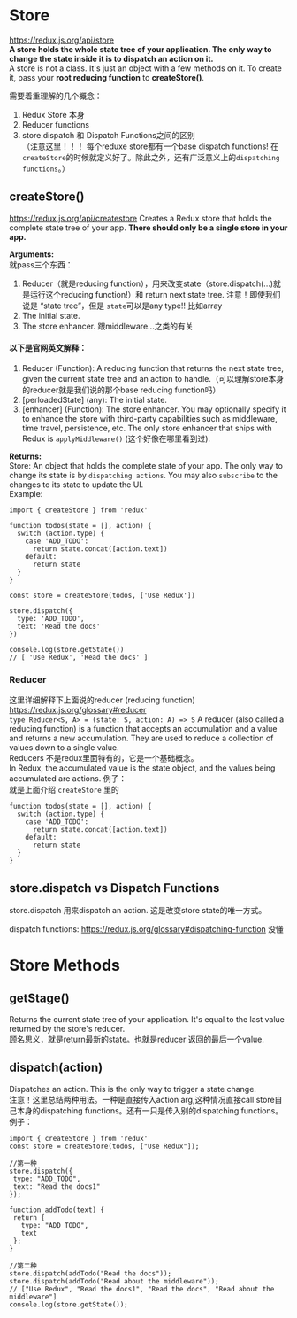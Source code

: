 # Store
https://redux.js.org/api/store   
**A store holds the whole state tree of your application. The only way to change the state inside it is to dispatch an action on it.**   
A store is not a class. It's just an object with a few methods on it. To create it, pass your **root reducing function** to **createStore()**.    
   
需要着重理解的几个概念：   
1. Redux Store 本身
2. Reducer functions
3. store.dispatch 和 Dispatch Functions之间的区别   
（注意这里！！！ 每个reduxe store都有一个base dispatch functions! 在`createStore`的时候就定义好了。除此之外，还有广泛意义上的`dispatching functions`。）

## createStore()
https://redux.js.org/api/createstore
Creates a Redux store that holds the complete state tree of your app. **There should only be a single store in your app.**    
   
**Arguments:**  
就pass三个东西：
1. Reducer（就是reducing function），用来改变state（store.dispatch(...)就是运行这个reducing function!）和 return next state tree. 注意！即使我们说是 “state tree”，但是 `state`可以是any type!! 比如array   
2. The initial state.
3. The store enhancer. 跟middleware...之类的有关    
#### 以下是官网英文解释：   
1. Reducer (Function): A reducing function that returns the next state tree, given the current state tree and an action to handle.（可以理解store本身的reducer就是我们说的那个base reducing function吗）   
2. [perloadedState] (any): The initial state. 
3. [enhancer] (Function): The store enhancer. You may optionally specify it to enhance the store with third-party capabilities such as middleware, time travel, persistence, etc. The only store enhancer that ships with Redux is `applyMiddleware()` (这个好像在哪里看到过).

**Returns:**  
Store: An object that holds the complete state of your app. The only way to change its state is by `dispatching actions`. You may also `subscribe` to the changes to its state to update the UI.     
Example:    
```
import { createStore } from 'redux'

function todos(state = [], action) {
  switch (action.type) {
    case 'ADD_TODO':
      return state.concat([action.text])
    default:
      return state
  }
}

const store = createStore(todos, ['Use Redux'])

store.dispatch({
  type: 'ADD_TODO',
  text: 'Read the docs'
})

console.log(store.getState())
// [ 'Use Redux', 'Read the docs' ]
```
### Reducer    
这里详细解释下上面说的reducer (reducing function)
https://redux.js.org/glossary#reducer   
`type Reducer<S, A> = (state: S, action: A) => S`
A reducer (also called a reducing function) is a function that accepts an accumulation and a value and returns a new accumulation. They are used to reduce a collection of values down to a single value.    
Reducers 不是redux里面特有的，它是一个基础概念。    
In Redux, the accumulated value is the state object, and the values being accumulated are actions.
例子：    
就是上面介绍 `createStore` 里的   
```
function todos(state = [], action) {
  switch (action.type) {
    case 'ADD_TODO':
      return state.concat([action.text])
    default:
      return state
  }
}
```

## store.dispatch vs Dispatch Functions
store.dispatch 用来dispatch an action. 这是改变store state的唯一方式。    

dispatch functions: https://redux.js.org/glossary#dispatching-function   没懂   

# Store Methods
## getStage()
Returns the current state tree of your application. It's equal to the last value returned by the store's reducer.   
顾名思义，就是return最新的state。也就是reducer 返回的最后一个value.

## dispatch(action)   
Dispatches an action. This is the only way to trigger a state change.   
注意！这里总结两种用法。一种是直接传入action arg,这种情况直接call store自己本身的dispatching functions。还有一只是传入别的dispatching functions。例子：   
```
import { createStore } from 'redux'
const store = createStore(todos, ["Use Redux"]);

//第一种
store.dispatch({
 type: "ADD_TODO",
 text: "Read the docs1"
});

function addTodo(text) {
 return {
   type: "ADD_TODO",
   text
 };
}

//第二种
store.dispatch(addTodo("Read the docs"));
store.dispatch(addTodo("Read about the middleware"));
// ["Use Redux", "Read the docs1", "Read the docs", "Read about the middleware"]
console.log(store.getState());
```
